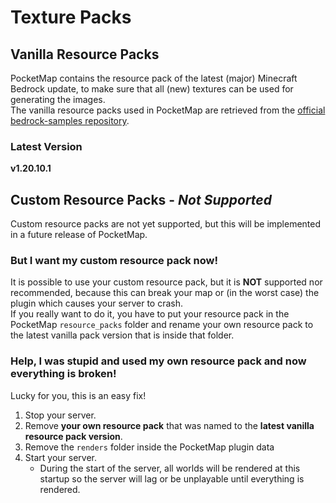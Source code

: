 # Texture Packs

## Vanilla Resource Packs

PocketMap contains the resource pack of the latest (major) Minecraft Bedrock update, to make sure that all (new)
textures can be used for generating the images. <br>
The vanilla resource packs used in PocketMap are retrieved from
the [official bedrock-samples repository](https://github.com/Mojang/bedrock-samples).

### Latest Version

**v1.20.10.1**

## Custom Resource Packs - _Not Supported_

Custom resource packs are not yet supported, but this will be implemented in a future release of PocketMap. <br>

### But I want my custom resource pack now!

It is possible to use your custom resource pack, but it is **NOT** supported nor recommended, because this can break
your map or (in the worst case) the plugin which causes your server to crash.<br>
If you really want to do it, you have to put your resource pack in the PocketMap `resource_packs` folder and rename your
own resource pack to the latest vanilla pack version that is inside that folder.

### Help, I was stupid and used my own resource pack and now everything is broken!

Lucky for you, this is an easy fix!

1. Stop your server.
2. Remove **your own resource pack** that was named to the **latest vanilla resource pack version**.
3. Remove the `renders` folder inside the PocketMap plugin data
4. Start your server.
    - During the start of the server, all worlds will be rendered at this startup so the server will lag or be
      unplayable until everything is rendered.